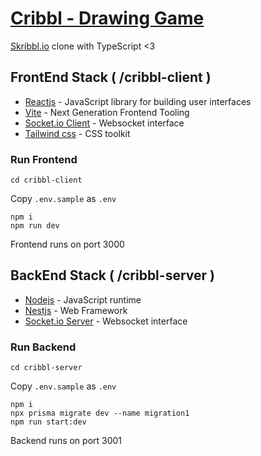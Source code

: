 # [Cribbl - Drawing Game]()

[Skribbl.io](skribbl.io/) clone with TypeScript <3

## FrontEnd Stack ( /cribbl-client )

- [Reactjs](https://reactjs.org/) - JavaScript library for building user interfaces
- [Vite](https://vitejs.dev/) - Next Generation Frontend Tooling
- [Socket.io Client](https://socket.io/docs/v4/client-api/) - Websocket interface
- [Tailwind css](https://tailwindcss.com/) - CSS toolkit

### Run Frontend
```
cd cribbl-client
```

Copy `.env.sample` as `.env` 

```
npm i
npm run dev
```
Frontend runs on port 3000

## BackEnd Stack ( /cribbl-server )

- [Nodejs](https://nodejs.org/) - JavaScript runtime
- [Nestjs](https://nestjs.com/) - Web Framework
- [Socket.io Server](https://socket.io/docs/v4/server-api/) - Websocket interface

### Run Backend
```
cd cribbl-server
```

Copy `.env.sample` as `.env` 

```
npm i
npx prisma migrate dev --name migration1
npm run start:dev
```
Backend runs on port 3001
